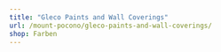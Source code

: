 ```yaml
---
title: "Gleco Paints and Wall Coverings"
url: /mount-pocono/gleco-paints-and-wall-coverings/
shop: Farben
---
```

